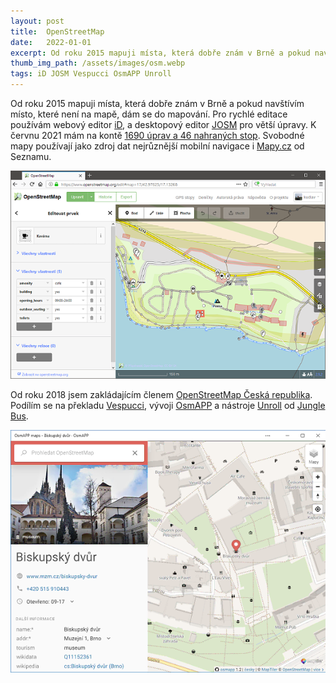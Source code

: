 ```yaml
---
layout: post
title:  OpenStreetMap
date:   2022-01-01
excerpt: Od roku 2015 mapuji místa, která dobře znám v Brně a pokud navštívím mínsto, které není na mapě, dám se do mapování.
thumb_img_path: /assets/images/osm.webp
tags: iD JOSM Vespucci OsmAPP Unroll
---
```


Od roku 2015 mapuji místa, která dobře znám v Brně a pokud navštívím místo, které není na mapě, dám se do mapování. Pro rychlé editace používám webový editor [iD](https://github.com/openstreetmap/iD), a desktopový editor [JOSM](https://josm.openstreetmap.de) pro větší úpravy. K červnu 2021 mám na kontě [1690 úprav a 46 nahraných stop](https://www.openstreetmap.org/user/kudlav). Svobodné mapy používají jako zdroj dat nejrůznější mobilní navigace i [Mapy.cz](https://mapy.cz/) od Seznamu.

![OpenStreetMap iD Editor](/assets/images/osm.webp)

Od roku 2018 jsem zakládajícím členem [OpenStreetMap Česká republika](https://openstreetmap.cz/). Podílím se na překladu [Vespucci](https://github.com/MarcusWolschon/osmeditor4android), vývoji [OsmAPP](https://osmapp.org/) a nástroje [Unroll](https://jungle-bus.github.io/unroll/) od [Jungle Bus](https://junglebus.io).

![OsmAPP](/assets/images/osmapp.webp)
